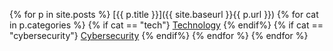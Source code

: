 {% for p in site.posts %}
  [{{ p.title }}]({{ site.baseurl }}{{ p.url }})
  {% for cat in p.categories %}
    {% if cat == "tech"}
      [Technology](https://img.shields.io/badge/-Tech-0078d7?style=flat)
    {% endif%}
    {% if cat == "cybersecurity"}
      [Cybersecurity](https://img.shields.io/badge/-Cybersecurity-000000?style=flat)
    {% endif%}
  {% endfor %}
{% endfor %}